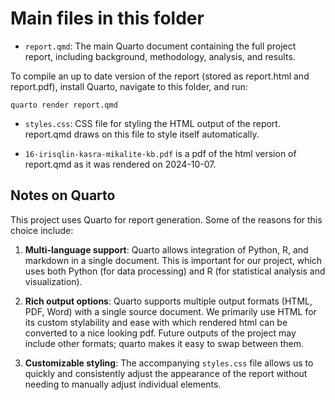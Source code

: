 # Main files in this folder

- `report.qmd`: The main Quarto document containing the full project report, including background, methodology, analysis, and results. 

To compile an up to date version of the report (stored as report.html and report.pdf), install Quarto, navigate to this folder, and run:

```
quarto render report.qmd
```

- `styles.css`: CSS file for styling the HTML output of the report. report.qmd draws on this file to style itself automatically.

- `16-irisqlin-kasra-mikalite-kb.pdf` is a pdf of the html version of report.qmd as it was rendered on 2024-10-07.

## Notes on Quarto

This project uses Quarto for report generation. Some of the reasons for this choice include:

1. **Multi-language support**: Quarto allows integration of Python, R, and markdown in a single document. This is important for our project, which uses both Python (for data processing) and R (for statistical analysis and visualization).

2. **Rich output options**: Quarto supports multiple output formats (HTML, PDF, Word) with a single source document. We primarily use HTML for its custom stylability and ease with which rendered html can be converted to a nice looking pdf. Future outputs of the project may include other formats; quarto makes it easy to swap between them.

3. **Customizable styling**: The accompanying `styles.css` file allows us to quickly and consistently adjust the appearance of the report without needing to manually adjust individual elements.
